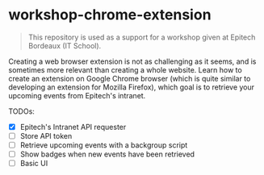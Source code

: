 # workshop-chrome-extension

> This repository is used as a support for a workshop given at Epitech Bordeaux (IT School).

Creating a web browser extension is not as challenging as it seems, and is sometimes more relevant than creating a whole website. Learn how to create an extension on Google Chrome browser (which is quite similar to developing an extension for Mozilla Firefox), which goal is to retrieve your upcoming events from Epitech's intranet.

TODOs:
- [x] Epitech's Intranet API requester
- [ ] Store API token
- [ ] Retrieve upcoming events with a backgroup script
- [ ] Show badges when new events have been retrieved
- [ ] Basic UI